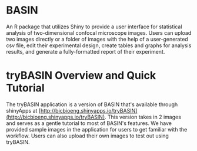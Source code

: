 # BASIN
An R package that utilizes Shiny to provide a user interface
for statistical analysis of two-dimensional confocal microscope images. Users
can upload two images directly or a folder of images with the help of a
user-generated csv file, edit their experimental design, create tables and
graphs for analysis results, and generate a fully-formatted report of their
experiment.

# tryBASIN Overview and Quick Tutorial
The tryBASIN application is a version of BASIN that's available through shinyApps at [http://bicbioeng.shinyapps.io/tryBASIN](http://bicbioeng.shinyapps.io/tryBASIN). This version takes in 2 images and serves as a gentle tutorial to most of BASIN's features. We have provided sample images in the application for users to get familiar with the workflow. Users can also upload their own images to test out using tryBASIN.
